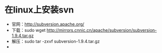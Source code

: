# 在linux上安装svn

- 官网：http://subversion.apache.org/
- 下载：sudo wget http://mirrors.cnnic.cn/apache/subversion/subversion-1.9.4.tar.gz
- 解压：sudo tar -zxvf subversion-1.9.4.tar.gz
- 